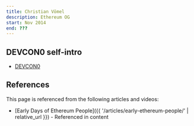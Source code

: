 ```yaml
---
title: Christian Vömel
description: Ethereum OG
start: Nov 2014
end: ???
---
```


## DEVCON0 self-intro
- [DEVCON0](https://youtu.be/_BvvUlKDqp0?t=34m2s)

## References

This page is referenced from the following articles and videos:

- [Early Days of Ethereum People]({{ '/articles/early-ethereum-people/' | relative_url }}) - Referenced in content